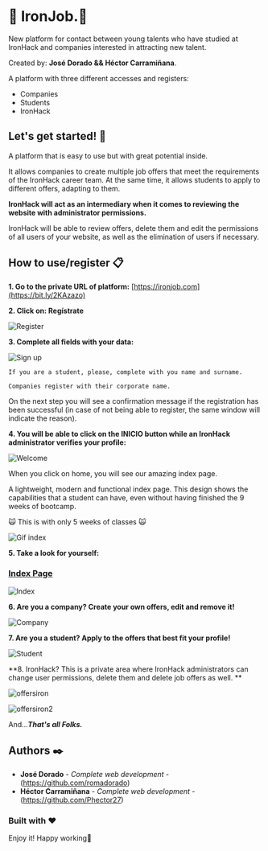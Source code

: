 
# :rocket: IronJob.:rocket:

New platform for contact between young talents who have studied at IronHack and companies interested in attracting new talent.

Created by: **José Dorado && Héctor Carramiñana**.

A platform with three different accesses and registers:

- Companies
- Students
- IronHack

## Let's get started! :metal:

A platform that is easy to use but with great potential inside.

It allows companies to create multiple job offers that meet the requirements of the IronHack career team. At the same time, it allows students to apply to different offers, adapting to them.

**IronHack will act as an intermediary when it comes to reviewing the website with administrator permissions.**

IronHack will be able to review offers, delete them and edit the permissions of all users of your website, as well as the elimination of users if necessary.

## How to use/register 📋

**1. Go to the private URL of platform:**
[https://ironjob.com](https://bit.ly/2KAzazo) 

**2. Click on: Regístrate**

![Register](https://i.ibb.co/20Jz8LX/registrate.png)

**3. Complete all fields with your data:**

![Sign up](https://i.ibb.co/KF6N8Z7/signup.png)

```
If you are a student, please, complete with you name and surname.

Companies register with their corporate name.
```

On the next step you will see a confirmation message if the registration has been successful (in case of not being able to register, the same window will indicate the reason).

**4. You will be able to click on the INICIO button while an IronHack administrator verifies your profile:**

![Welcome](https://i.ibb.co/2vqzGGm/INICIO.png)

When you click on home, you will see our amazing index page.

A lightweight, modern and functional index page. This design shows the capabilities that a student can have, even without having finished the 9 weeks of bootcamp.

:scream_cat: This is with only 5 weeks of classes :scream_cat:

![Gif index](https://i.ibb.co/Q6LqWBR/vokoscreen-NG-2020-11-26-19-39-15-1.gif)

**5. Take a look for yourself:**

### [Index Page](https://bit.ly/39jkY8g)

![Index](https://i.ibb.co/MBg5Ppt/index.png)

**6. Are you a company? Create your own offers, edit and remove it!**

![Company](https://i.ibb.co/6YDxknY/COMPANY.png)

**7. Are you a student? Apply to the offers that best fit your profile!**

![Student](https://i.ibb.co/qrbvrQ5/apply.png)

**8. IronHack? This is a private area where IronHack administrators can change user permissions, delete them and delete job offers as well. **

![offersiron](https://i.ibb.co/XbDPMLm/offersiron.png)

![offersiron2](https://i.ibb.co/vQZV2bD/editpermissions.png)


And...**_That's all Folks._**

## Authors ✒️

* **José Dorado** - *Complete web development* - (https://github.com/romadorado)
* **Héctor Carramiñana** - *Complete web development* - (https://github.com/Phector27)

### Built with :heart:

Enjoy it! Happy working💙
